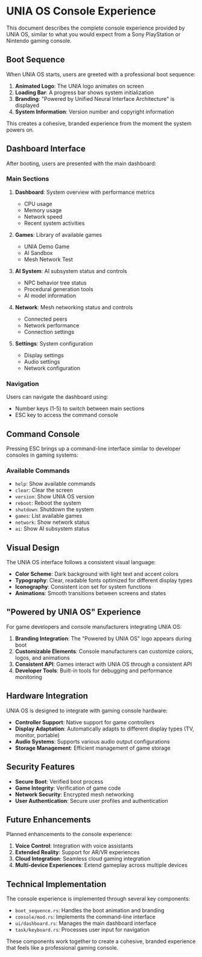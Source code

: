 # UNIA OS Console Experience

This document describes the complete console experience provided by UNIA OS, similar to what you would expect from a Sony PlayStation or Nintendo gaming console.

## Boot Sequence

When UNIA OS starts, users are greeted with a professional boot sequence:

1. **Animated Logo**: The UNIA logo animates on screen
2. **Loading Bar**: A progress bar shows system initialization
3. **Branding**: "Powered by Unified Neural Interface Architecture" is displayed
4. **System Information**: Version number and copyright information

This creates a cohesive, branded experience from the moment the system powers on.

## Dashboard Interface

After booting, users are presented with the main dashboard:

### Main Sections

1. **Dashboard**: System overview with performance metrics
   - CPU usage
   - Memory usage
   - Network speed
   - Recent system activities

2. **Games**: Library of available games
   - UNIA Demo Game
   - AI Sandbox
   - Mesh Network Test

3. **AI System**: AI subsystem status and controls
   - NPC behavior tree status
   - Procedural generation tools
   - AI model information

4. **Network**: Mesh networking status and controls
   - Connected peers
   - Network performance
   - Connection settings

5. **Settings**: System configuration
   - Display settings
   - Audio settings
   - Network configuration

### Navigation

Users can navigate the dashboard using:
- Number keys (1-5) to switch between main sections
- ESC key to access the command console

## Command Console

Pressing ESC brings up a command-line interface similar to developer consoles in gaming systems:

### Available Commands

- `help`: Show available commands
- `clear`: Clear the screen
- `version`: Show UNIA OS version
- `reboot`: Reboot the system
- `shutdown`: Shutdown the system
- `games`: List available games
- `network`: Show network status
- `ai`: Show AI subsystem status

## Visual Design

The UNIA OS interface follows a consistent visual language:

- **Color Scheme**: Dark background with light text and accent colors
- **Typography**: Clear, readable fonts optimized for different display types
- **Iconography**: Consistent icon set for system functions
- **Animations**: Smooth transitions between screens and states

## "Powered by UNIA OS" Experience

For game developers and console manufacturers integrating UNIA OS:

1. **Branding Integration**: The "Powered by UNIA OS" logo appears during boot
2. **Customizable Elements**: Console manufacturers can customize colors, logos, and animations
3. **Consistent API**: Games interact with UNIA OS through a consistent API
4. **Developer Tools**: Built-in tools for debugging and performance monitoring

## Hardware Integration

UNIA OS is designed to integrate with gaming console hardware:

- **Controller Support**: Native support for game controllers
- **Display Adaptation**: Automatically adapts to different display types (TV, monitor, portable)
- **Audio Systems**: Supports various audio output configurations
- **Storage Management**: Efficient management of game storage

## Security Features

- **Secure Boot**: Verified boot process
- **Game Integrity**: Verification of game code
- **Network Security**: Encrypted mesh networking
- **User Authentication**: Secure user profiles and authentication

## Future Enhancements

Planned enhancements to the console experience:

1. **Voice Control**: Integration with voice assistants
2. **Extended Reality**: Support for AR/VR experiences
3. **Cloud Integration**: Seamless cloud gaming integration
4. **Multi-device Experiences**: Extend gameplay across multiple devices

## Technical Implementation

The console experience is implemented through several key components:

- `boot_sequence.rs`: Handles the boot animation and branding
- `console/mod.rs`: Implements the command-line interface
- `ui/dashboard.rs`: Manages the main dashboard interface
- `task/keyboard.rs`: Processes user input for navigation

These components work together to create a cohesive, branded experience that feels like a professional gaming console.
